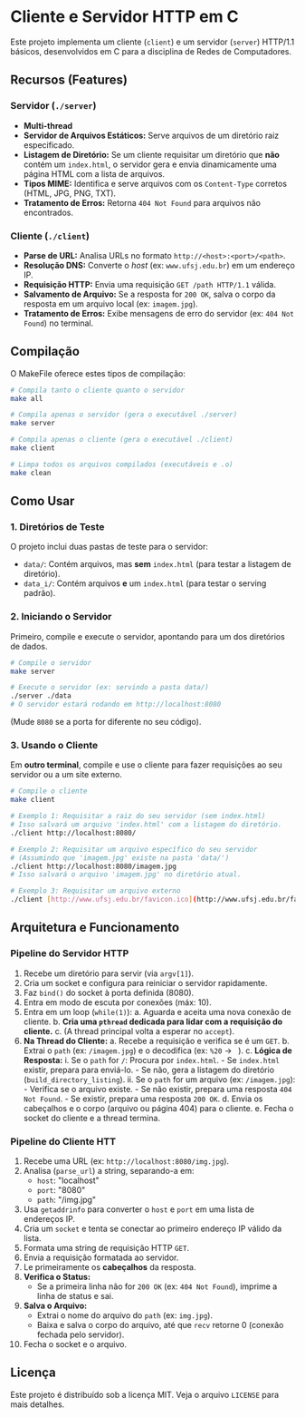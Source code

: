# Cliente e Servidor HTTP em C

Este projeto implementa um cliente (`client`) e um servidor (`server`) HTTP/1.1 básicos, desenvolvidos em C para a disciplina de Redes de Computadores.

## Recursos (Features)

### Servidor (`./server`)
* **Multi-thread**
* **Servidor de Arquivos Estáticos:** Serve arquivos de um diretório raiz especificado.
* **Listagem de Diretório:** Se um cliente requisitar um diretório que **não** contém um `index.html`, o servidor gera e envia dinamicamente uma página HTML com a lista de arquivos.
* **Tipos MIME:** Identifica e serve arquivos com os `Content-Type` corretos (HTML, JPG, PNG, TXT).
* **Tratamento de Erros:** Retorna `404 Not Found` para arquivos não encontrados.

### Cliente (`./client`)
* **Parse de URL:** Analisa URLs no formato `http://<host>:<port>/<path>`.
* **Resolução DNS:** Converte o *host* (ex: `www.ufsj.edu.br`) em um endereço IP.
* **Requisição HTTP:** Envia uma requisição `GET /path HTTP/1.1` válida.
* **Salvamento de Arquivo:** Se a resposta for `200 OK`, salva o corpo da resposta em um arquivo local (ex: `imagem.jpg`).
* **Tratamento de Erros:** Exibe mensagens de erro do servidor (ex: `404 Not Found`) no terminal.

## Compilação

O MakeFile oferece estes tipos de compilação:

```bash
# Compila tanto o cliente quanto o servidor
make all

# Compila apenas o servidor (gera o executável ./server)
make server

# Compila apenas o cliente (gera o executável ./client)
make client

# Limpa todos os arquivos compilados (executáveis e .o)
make clean
```

## Como Usar

### 1. Diretórios de Teste

O projeto inclui duas pastas de teste para o servidor:
* `data/`: Contém arquivos, mas **sem** `index.html` (para testar a listagem de diretório).
* `data_i/`: Contém arquivos **e** um `index.html` (para testar o serving padrão).

### 2. Iniciando o Servidor

Primeiro, compile e execute o servidor, apontando para um dos diretórios de dados.

```bash
# Compile o servidor
make server

# Execute o servidor (ex: servindo a pasta data/)
./server ./data
# O servidor estará rodando em http://localhost:8080
```
(Mude `8080` se a porta for diferente no seu código).

### 3. Usando o Cliente

Em **outro terminal**, compile e use o cliente para fazer requisições ao seu servidor ou a um site externo.

```bash
# Compile o cliente
make client

# Exemplo 1: Requisitar a raiz do seu servidor (sem index.html)
# Isso salvará um arquivo 'index.html' com a listagem do diretório.
./client http://localhost:8080/

# Exemplo 2: Requisitar um arquivo específico do seu servidor
# (Assumindo que 'imagem.jpg' existe na pasta 'data/')
./client http://localhost:8080/imagem.jpg
# Isso salvará o arquivo 'imagem.jpg' no diretório atual.

# Exemplo 3: Requisitar um arquivo externo
./client [http://www.ufsj.edu.br/favicon.ico](http://www.ufsj.edu.br/favicon.ico)
```

## Arquitetura e Funcionamento

### Pipeline do Servidor HTTP
1.  Recebe um diretório para servir (via `argv[1]`).
2.  Cria um socket e configura para reiniciar o servidor rapidamente.
3.  Faz `bind()` do socket à porta definida (8080).
4.  Entra em modo de escuta por conexões (máx: 10).
5.  Entra em um loop (`while(1)`):
    a.  Aguarda e aceita uma nova conexão de cliente.
    b.  **Cria uma `pthread` dedicada para lidar com a requisição do cliente.**
    c.  (A thread principal volta a esperar no `accept`).
7.  **Na Thread do Cliente:**
    a.  Recebe a requisição e verifica se é um `GET`.
    b.  Extrai o `path` (ex: `/imagem.jpg`) e o decodifica (ex: `%20` -> ` `).
    c.  **Lógica de Resposta:**
        i.  Se o `path` for `/`: Procura por `index.html`.
            - Se `index.html` existir, prepara para enviá-lo.
            - Se não, gera a listagem do diretório (`build_directory_listing`).
        ii. Se o `path` for um arquivo (ex: `/imagem.jpg`):
            - Verifica se o arquivo existe.
            - Se não existir, prepara uma resposta `404 Not Found`.
            - Se existir, prepara uma resposta `200 OK`.
    d.  Envia os cabeçalhos e o corpo (arquivo ou página 404) para o cliente.
    e.  Fecha o socket do cliente e a thread termina.

### Pipeline do Cliente HTT
1.  Recebe uma URL (ex: `http://localhost:8080/img.jpg`).
2.  Analisa (`parse_url`) a string, separando-a em:
    * `host`: "localhost"
    * `port`: "8080"
    * `path`: "/img.jpg"
3.  Usa `getaddrinfo` para converter o `host` e `port` em uma lista de endereços IP.
4.  Cria um `socket` e tenta se conectar ao primeiro endereço IP válido da lista.
5.  Formata uma string de requisição HTTP `GET`.
6.  Envia a requisição formatada ao servidor.
7.  Le primeiramente os **cabeçalhos** da resposta.
8.  **Verifica o Status:**
    * Se a primeira linha não for `200 OK` (ex: `404 Not Found`), imprime a linha de status e sai.
9.  **Salva o Arquivo:**
    * Extrai o nome do arquivo do `path` (ex: `img.jpg`).
    * Baixa e salva o corpo do arquivo, até que `recv` retorne 0 (conexão fechada pelo servidor).
10. Fecha o socket e o arquivo.

## Licença

Este projeto é distribuído sob a licença MIT. Veja o arquivo `LICENSE` para mais detalhes.